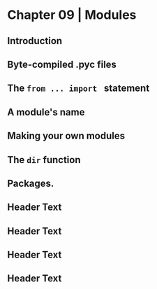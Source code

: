 # Chapter 09 | Modules #

## Introduction ##

## Byte-compiled .pyc files ##

## The `from ... import ` statement ##

## A module's name ##

## Making your own modules ##

## The `dir` function ##

## Packages. ##

## Header Text ##

## Header Text ##

## Header Text ##


## Header Text ##








